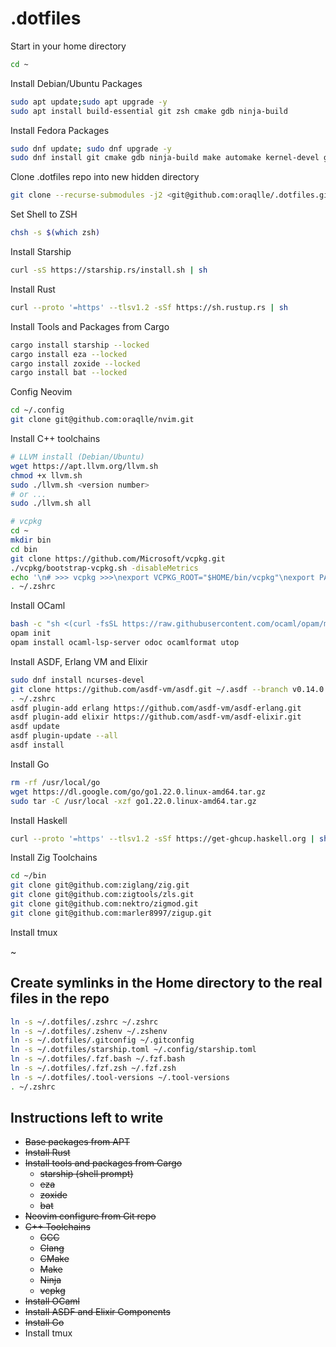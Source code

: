 # .dotfiles

Start in your home directory

```zsh
cd ~
```

Install Debian/Ubuntu Packages

```zsh
sudo apt update;sudo apt upgrade -y
sudo apt install build-essential git zsh cmake gdb ninja-build
```

Install Fedora Packages

```zsh
sudo dnf update; sudo dnf upgrade -y
sudo dnf install git cmake gdb ninja-build make automake kernel-devel gcc gcc-c++ llvm clang llvm-devel clang-devel lld-devel @development-tools
```

Clone .dotfiles repo into new hidden directory

```zsh
git clone --recurse-submodules -j2 <git@github.com:oraqlle/.dotfiles.git> ~/.dotfiles
```

Set Shell to ZSH

```bash
chsh -s $(which zsh)
```

Install Starship

```zsh
curl -sS https://starship.rs/install.sh | sh
```

Install Rust

```zsh
curl --proto '=https' --tlsv1.2 -sSf https://sh.rustup.rs | sh
```

Install Tools and Packages from Cargo

```zsh
cargo install starship --locked
cargo install eza --locked
cargo install zoxide --locked
cargo install bat --locked
```

Config Neovim

```zsh
cd ~/.config
git clone git@github.com:oraqlle/nvim.git
```

Install C++ toolchains

```zsh
# LLVM install (Debian/Ubuntu)
wget https://apt.llvm.org/llvm.sh
chmod +x llvm.sh
sudo ./llvm.sh <version number>
# or ...
sudo ./llvm.sh all

# vcpkg
cd ~
mkdir bin
cd bin
git clone https://github.com/Microsoft/vcpkg.git
./vcpkg/bootstrap-vcpkg.sh -disableMetrics
echo '\n# >>> vcpkg >>>\nexport VCPKG_ROOT="$HOME/bin/vcpkg"\nexport PATH="$VCPKG_ROOT:$PATH"\n# >>> vcpkg >>>\n' >> ~/.zshrc
. ~/.zshrc
```

Install OCaml

```zsh
bash -c "sh <(curl -fsSL https://raw.githubusercontent.com/ocaml/opam/master/shell/install.sh)"
opam init
opam install ocaml-lsp-server odoc ocamlformat utop
```

Install ASDF, Erlang VM and Elixir

```zsh
sudo dnf install ncurses-devel
git clone https://github.com/asdf-vm/asdf.git ~/.asdf --branch v0.14.0
. ~/.zshrc
asdf plugin-add erlang https://github.com/asdf-vm/asdf-erlang.git
asdf plugin-add elixir https://github.com/asdf-vm/asdf-elixir.git
asdf update
asdf plugin-update --all
asdf install
```

Install Go

```zsh
rm -rf /usr/local/go
wget https://dl.google.com/go/go1.22.0.linux-amd64.tar.gz
sudo tar -C /usr/local -xzf go1.22.0.linux-amd64.tar.gz
```

Install Haskell

```zsh
curl --proto '=https' --tlsv1.2 -sSf https://get-ghcup.haskell.org | sh
```

Install Zig Toolchains

```zsh
cd ~/bin
git clone git@github.com:ziglang/zig.git
git clone git@github.com:zigtools/zls.git
git clone git@github.com:nektro/zigmod.git
git clone git@github.com:marler8997/zigup.git
```

Install tmux

~

## Create symlinks in the Home directory to the real files in the repo

```zsh
ln -s ~/.dotfiles/.zshrc ~/.zshrc
ln -s ~/.dotfiles/.zshenv ~/.zshenv
ln -s ~/.dotfiles/.gitconfig ~/.gitconfig
ln -s ~/.dotfiles/starship.toml ~/.config/starship.toml
ln -s ~/.dotfiles/.fzf.bash ~/.fzf.bash
ln -s ~/.dotfiles/.fzf.zsh ~/.fzf.zsh
ln -s ~/.dotfiles/.tool-versions ~/.tool-versions
. ~/.zshrc
```

## Instructions left to write

- ~~Base packages from APT~~
- ~~Install Rust~~
- ~~Install tools and packages from Cargo~~
  - ~~starship (shell prompt)~~
  - ~~eza~~
  - ~~zoxide~~
  - ~~bat~~
- ~~Neovim configure from Git repo~~
- ~~C++ Toolchains~~
  - ~~GCC~~
  - ~~Clang~~
  - ~~CMake~~
  - ~~Make~~
  - ~~Ninja~~
  - ~~vcpkg~~
- ~~Install OCaml~~
- ~~Install ASDF and Elixir Components~~
- ~~Install Go~~
- Install tmux
